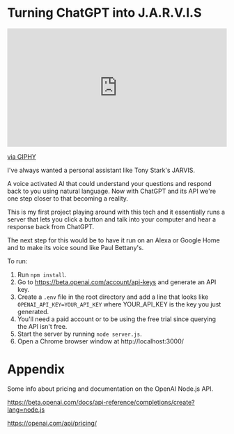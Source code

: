 # Turning ChatGPT into J.A.R.V.I.S

<div style="width:100%;height:0;padding-bottom:54%;position:relative;"><iframe src="https://giphy.com/embed/g4sCZhKykg1z2" width="100%" height="100%" style="position:absolute" frameBorder="0" class="giphy-embed" allowFullScreen></iframe></div><p><a href="https://giphy.com/gifs/iron-man-robert-downey-jr-g4sCZhKykg1z2">via GIPHY</a></p>

I've always wanted a personal assistant like Tony Stark's JARVIS.

A voice activated AI that could understand your questions and respond back to you using natural language.
Now with ChatGPT and its API we're one step closer to that becoming a reality.

This is my first project playing around with this tech and it essentially runs a server that lets you click a button and talk into your computer and hear a response back from ChatGPT.

The next step for this would be to have it run on an Alexa or Google Home and to make its voice sound like Paul Bettany's.

To run:

1. Run `npm install`.
2. Go to https://beta.openai.com/account/api-keys and generate an API key.
3. Create a `.env` file in the root directory and add a line that looks like `OPENAI_API_KEY=YOUR_API_KEY` where YOUR_API_KEY is the key you just generated.
4. You'll need a paid account or to be using the free trial since querying the API isn't free.
4. Start the server by running `node server.js`.
5. Open a Chrome browser window at http://localhost:3000/


# Appendix

Some info about pricing and documentation on the OpenAI Node.js API.

https://beta.openai.com/docs/api-reference/completions/create?lang=node.js

https://openai.com/api/pricing/
